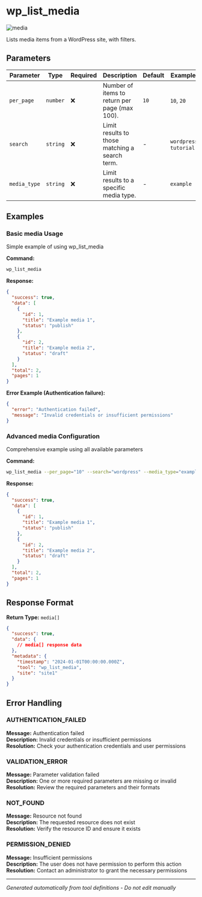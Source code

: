 # wp_list_media

![media](https://img.shields.io/badge/category-media-purple)

Lists media items from a WordPress site, with filters.

## Parameters

| Parameter | Type | Required | Description | Default | Examples |
|-----------|------|----------|-------------|---------|----------|
| `per_page` | `number` | ❌ | Number of items to return per page (max 100). | `10` | `10`, `20` |
| `search` | `string` | ❌ | Limit results to those matching a search term. | - | `wordpress`, `tutorial` |
| `media_type` | `string` | ❌ | Limit results to a specific media type. | - | `example` |

## Examples

### Basic media Usage

Simple example of using wp_list_media

**Command:**
```bash
wp_list_media 
```

**Response:**
```json
{
  "success": true,
  "data": [
    {
      "id": 1,
      "title": "Example media 1",
      "status": "publish"
    },
    {
      "id": 2,
      "title": "Example media 2",
      "status": "draft"
    }
  ],
  "total": 2,
  "pages": 1
}
```

**Error Example (Authentication failure):**
```json
{
  "error": "Authentication failed",
  "message": "Invalid credentials or insufficient permissions"
}
```


### Advanced media Configuration

Comprehensive example using all available parameters

**Command:**
```bash
wp_list_media --per_page="10" --search="wordpress" --media_type="example_value"
```

**Response:**
```json
{
  "success": true,
  "data": [
    {
      "id": 1,
      "title": "Example media 1",
      "status": "publish"
    },
    {
      "id": 2,
      "title": "Example media 2",
      "status": "draft"
    }
  ],
  "total": 2,
  "pages": 1
}
```








## Response Format

**Return Type:** `media[]`

```json
{
  "success": true,
  "data": {
    // media[] response data
  },
  "metadata": {
    "timestamp": "2024-01-01T00:00:00.000Z",
    "tool": "wp_list_media",
    "site": "site1"
  }
}
```

## Error Handling

### AUTHENTICATION_FAILED

**Message:** Authentication failed  
**Description:** Invalid credentials or insufficient permissions  
**Resolution:** Check your authentication credentials and user permissions


### VALIDATION_ERROR

**Message:** Parameter validation failed  
**Description:** One or more required parameters are missing or invalid  
**Resolution:** Review the required parameters and their formats


### NOT_FOUND

**Message:** Resource not found  
**Description:** The requested resource does not exist  
**Resolution:** Verify the resource ID and ensure it exists


### PERMISSION_DENIED

**Message:** Insufficient permissions  
**Description:** The user does not have permission to perform this action  
**Resolution:** Contact an administrator to grant the necessary permissions




---

*Generated automatically from tool definitions - Do not edit manually*
